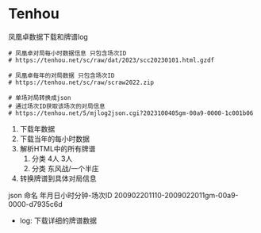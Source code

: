 # Tenhou

凤凰卓数据下载和牌谱log

```shell
# 凤凰卓对局每小时数据信息 只包含场次ID
# https://tenhou.net/sc/raw/dat/2023/scc20230101.html.gzdf

# 凤凰卓每年的对局数据 只包含场次ID
# https://tenhou.net/sc/raw/scraw2022.zip

# 单场对局转换成json
# 通过场次ID获取该场次的对局信息
# https://tenhou.net/5/mjlog2json.cgi?2023100405gm-00a9-0000-1c001b06
```

1. 下载年数据
2. 下载当年的每小时数据
3. 解析HTML中的所有牌谱
   1. 分类 4人 3人
   2. 分类 东风战/一个半庄
4. 转换牌谱到具体对局信息

json 命名  年月日小时分钟-场次ID 200902201110-2009022011gm-00a9-0000-d7935c6d

- log: 下载详细的牌谱数据
